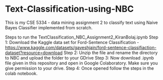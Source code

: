 # Text-Classification-using-NBC
This is my CSE 5334 - data mining assignment 2 to classify text using Naive Bayes Classifier implemented from scratch.

Steps to run the TextClassification_NBC_Assignment2_KiranBolaj.ipynb
    Step 1: Download the Kaggle data set for Ford-Sentence Classification - https://www.kaggle.com/datasets/gaveshjain/ford-sentence-classifiaction-dataset?resource=download
    Step 2: Unzip the file and rename the directory to NBC and upload the folder to your GDrive
    Step 3: Now download .ipynb file given in this repository and open in Google Colaboratory. Make sure you give permission to your drive.
    Step 4: Once opened follow the steps in the colab notebook.
